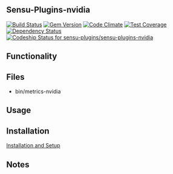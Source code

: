 ## Sensu-Plugins-nvidia

[ ![Build Status](https://travis-ci.org/sensu-plugins/sensu-plugins-nvidia.svg?branch=master)](https://travis-ci.org/sensu-plugins/sensu-plugins-nvidia)
[![Gem Version](https://badge.fury.io/rb/sensu-plugins-nvidia.svg)](http://badge.fury.io/rb/sensu-plugins-nvidia)
[![Code Climate](https://codeclimate.com/github/sensu-plugins/sensu-plugins-nvidia/badges/gpa.svg)](https://codeclimate.com/github/sensu-plugins/sensu-plugins-nvidia)
[![Test Coverage](https://codeclimate.com/github/sensu-plugins/sensu-plugins-nvidia/badges/coverage.svg)](https://codeclimate.com/github/sensu-plugins/sensu-plugins-nvidia)
[![Dependency Status](https://gemnasium.com/sensu-plugins/sensu-plugins-nvidia.svg)](https://gemnasium.com/sensu-plugins/sensu-plugins-nvidia)
[ ![Codeship Status for sensu-plugins/sensu-plugins-nvidia](https://codeship.com/projects/a5eee1b0-edc1-0132-1e01-5a51cb58650a/status?branch=master)](https://codeship.com/projects/84109)

## Functionality

## Files
 * bin/metrics-nvidia

## Usage

## Installation

[Installation and Setup](https://github.com/sensu-plugins/documentation/blob/master/user_docs/installation_instructions.md)

## Notes
